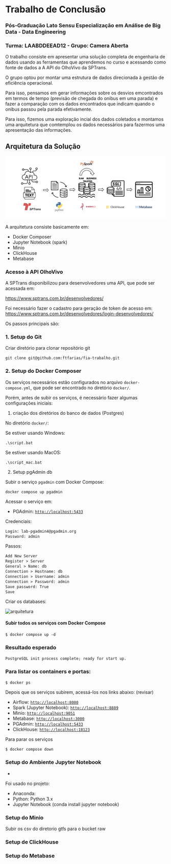 # Trabalho de Conclusão
### Pós-Graduação Lato Sensu Especialização em Análise de Big Data - Data Engineering
### Turma: LAABDDEEAD12 - Grupo: Camera Aberta

O trabalho consiste em apresentar uma solução completa de engenharia de dados usando as ferramentas que aprendemos no curso e acessando como fonte de dados a A API do OlhoVivo da SPTrans. 

O grupo optou por montar uma estrutura de dados direcionada à gestão de eficiência operacional.

Para isso, pensamos em gerar informações sobre os desvios emcontrados em termos de tempo (previsão de chegada do onibus em uma parada) e fazer a comparação com os dados encontrados que indicam quando o onibus passou pela parada efetivamente. 

Para isso, fizemos uma exploração incial dos dados coletados e montamos uma arquitetura que comtemplou os dados necessários para fazermos uma apresentação das informações.

## Arquitetura da Solução

![arquitetura](./figuras/arquitetura.png "Arquitetura")

A arquitetura consiste basicamente em:

* Docker Composer
* Jupyter Notebook (spark)
* Minio
* ClickHouse
* Metabase

### Acesso à API OlhoVivo

A SPTrans disponibilizou para desenvolvedores uma API, que pode ser acessada em:

https://www.sptrans.com.br/desenvolvedores/

Foi necessário fazer o cadastro para geração de token de acesso em: https://www.sptrans.com.br/desenvolvedores/login-desenvolvedores/


Os passos principais são:

### 1. Setup do Git

Criar diretório para clonar repositório git

```
git clone git@github.com:ftfarias/fia-trabalho.git
```

### 2. Setup do Docker Composer

Os serviços necessários estão configurados no arquivo `docker-compose.yml`, que pode ser encontrado no diretório `docker/`.

Porém, antes de subir os serviços, é necessário fazer algumas configurações iniciais:

1. criação dos diretórios do banco de dados (Postgres)

No diretório `docker/`:

Se estiver usando Windows:

```
.\script.bat
```

Se estiver usando MacOS:

```
.\script_mac.bat
```

2. Setup pgAdmin db

Subir o serviço `pgadmin` com Docker Compose:

```
docker compose up pgadmin
````

Acessar o serviço em:

* PGAdmin: [`http://localhost:5433`](http://localhost:5433/)

Credenciais:

```
Login: lab-pgadmin4@pgadmin.org
Password: admin
````
Passos:

```
Add New Server
Register > Server
General > Name: db
Connection > Hostname: db
Connection > Username: admin
Connection > Password: admin
Save password: True
Save
```

Criar os databases: 

![arquitetura](./figuras/databases.png "Databases")

#### Subir todos os serviços com Docker Compose

```
$ docker compose up -d
```

### Resultado esperado

```
PostgreSQL init process complete; ready for start up.

```

### Para listar os containers e portas:

```
$ docker ps
```

Depois que os serviços subirem, acessá-los nos links abaixo: (revisar)

* Airflow: [`http://localhost:8080`](http://localhost:8080)
* Spark (Jupyter Notebook): [`http://localhost:8889`](http://localhost:8889)
* Minio: [`http://localhost:9051`](http://localhost:9051)
* Metabase: [`http://localhost:3000`](http://localhost:3000)
* PGAdmin: [`http://localhost:5433`](http://localhost:5433/)
* ClickHouse: [`http://localhost:18123`](http://localhost:18123)


Para parar os serviços

```
$ docker compose down
```

### Setup do Ambiente Jupyter Notebook

*

Foi usado no projeto:

- Anaconda: 
- Python: Python 3.x
- Jupyter Notebook (conda install jupyter notebook)



### Setup do Minio

Subir os csv do diretorio gtfs para o bucket raw

### Setup de ClickHouse




### Setup do Metabase



### 